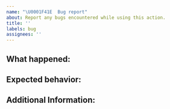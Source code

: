 ```yaml
---
name: "\U0001F41E  Bug report"
about: Report any bugs encountered while using this action.
title: ''
labels: bug
assignees: ''
---
```


## What happened:

## Expected behavior:

<!--- what should happen, ideally? -->

## Additional Information:

<!--- Provide any additional context possible. -->